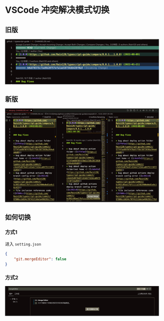 # VSCode 冲突解决模式切换

## 旧版

![old](../images/conflicts-mode-1.png)

## 新版

![new](../images/conflicts-mode-2.png)

## 如何切换

### 方式1

进入 `setting.json`

```json
{
    "git.mergeEditor": false
}
```

### 方式2

![change](../images/conflicts-mode-change.png)
